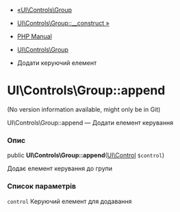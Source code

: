 - [«UI\Controls\Group](class.ui-controls-group.md)
- [UI\Controls\Group::\_\_construct
»](ui-controls-group.construct.md)

- [PHP Manual](index.md)
- [UI\Controls\Group](class.ui-controls-group.md)
- Додати керуючий елемент

# UI\Controls\Group::append

(No version information available, might only be in Git)

UI\Controls\Group::append — Додати елемент керування

### Опис

public **UI\Controls\Group::append**([UI\Control](class.ui-control.md)
`$control`)

Додає елемент керування до групи

### Список параметрів

`control`
Керуючий елемент для додавання
